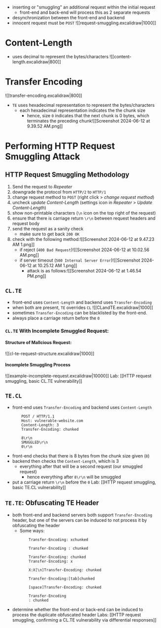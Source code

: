 - inserting or "smuggling" an additional request within the initial request
	- front-end and back-end will process this as 2 separate requests
- desynchronization between the front-end and backend
- innocent request must be `POST`
	![[request-smuggling.excalidraw|1000]]
# Content-Length
- uses decimal to represent the bytes/characters
	![[content-length.excalidraw|800]]
# Transfer Encoding
![[transfer-encoding.excalidraw|800]]
- `TE` uses hexadecimal representation to represent the bytes/characters
	- each hexadecimal representation indicates the the chunk size
		- hence, size `0`  indicates that the next chunk is 0 bytes, which terminates the preceding chunk![[Screenshot 2024-06-12 at 9.39.52 AM.png]]
# Performing HTTP Request Smuggling Attack
## HTTP Request Smuggling Methodology
1. Send the request to *Repeater*
2. downgrade the protocol from `HTTP/2` to `HTTP/1`
3. change request method to `POST` (right click > *change request method*)
4. uncheck *update Content-Length* (settings icon in *Repeater* > *Update Content-Length*)
5. show non-printable characters (`\n` icon on the top right of the request)
6. ensure that there is carriage return `\r\n` between request headers and request body
7. send the request as a sanity check
	- make sure to get back `200 OK`
8. check with the following method:![[Screenshot 2024-06-12 at 9.47.23 AM 1.png]]
	- if reject (`400 Bad Request`)![[Screenshot 2024-06-12 at 10.02.56 AM.png]]
	- if server timeout (`500 Internal Server Error`)![[Screenshot 2024-06-12 at 10.25.12 AM 1.png]]
		- attack is as follows:![[Screenshot 2024-06-12 at 1.46.54 PM.png]]
## `CL.TE`
- front-end uses `Content-Length` and backend uses `Transfer-Encoding`
- when both are present, `TE` overrides `CL`
![[CLandTE.excalidraw|1000]]
- sometimes `Transfer-Encoding` can be blacklisted by the front-end. 
- always place a carriage return before the `0`
### `CL.TE` With Incomplete Smuggled Request:
#### Structure of MalIcious Request:
![[cl-te-request-structure.excalidraw|1000]]
#### Incomplete Smuggling Process
![[example-incomplete-request.excalidraw|10000]]
Lab: [[HTTP request smuggling, basic CL.TE vulnerability]]
## `TE.CL`
- front-end uses `Transfer-Encoding` and backend uses `Content-Length`
	```
		POST / HTTP/1.1
		Host: vulnerable-website.com
		Content-Length: 3
		Transfer-Encoding: chunked
		
		8\r\n
		SMUGGLED\r\n
		0\r\n
	```
- front-end checks that there is 8 bytes from the chunk size given (`8`)
- backend then checks the `Content-Length`, which is 3
	- everything after that will be a second request (our smuggled request)
		- hence everything after `8\r\n` will be smuggled
- put a carriage return `\r\n` before the `0`
Lab: [[HTTP request smuggling, basic TE.CL vulnerability]]

## `TE.TE`: Obfuscating TE Header
- both front-end and backend servers both support `Transfer-Encoding` header, but one of the servers can be induced to not process it by obfuscating the header
	- Some ways: 
		```
			Transfer-Encoding: xchunked
			
			Transfer-Encoding : chunked
			
			Transfer-Encoding: chunked
			Transfer-Encoding: x
			
			X:X[\n]Transfer-Encoding: chunked
			
			Transfer-Encoding:[tab]chunked
			
			[space]Transfer-Encoding: chunked
			
			Transfer-Encoding
			: chunked 
		```
- determine whether the front-end or back-end can be induced to process the duplicate obfuscated header
Labs:
[[HTTP request smuggling, confirming a CL.TE vulnerability via differential responses]]
